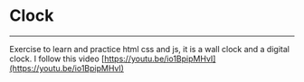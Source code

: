 # Clock
___

Exercise to learn and practice html css and js, it is a wall clock and a digital clock. I follow this video [https://youtu.be/io1BpipMHvI](https://youtu.be/io1BpipMHvI)
